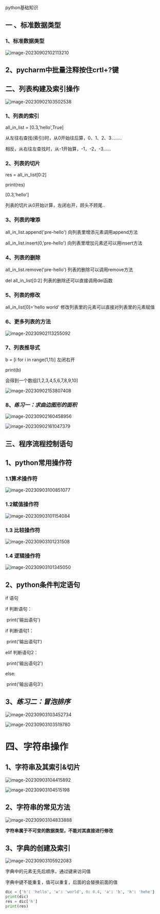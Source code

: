 python基础知识

## 一 、标准数据类型

### 1、标准数据类型

![image-20230902102113210](./python%E5%9F%BA%E7%A1%80%E7%9F%A5%E8%AF%86.assets\image-20230902102113210.png)

## 2、pycharm中批量注释按住crtl+?键

## 二、列表构建及索引操作

![image-20230902103502538](./python%E5%9F%BA%E7%A1%80%E7%9F%A5%E8%AF%86.assets\image-20230902103502538.png)

### 1、列表的索引

all_in_list = [0.3,'hello',True]

从左往右查找(索引)时，从0开始往后算，0、1、2、3........

相反，从右往左查找时，从-1开始算，-1，-2，-3......

### 2、列表的切片

res = all_in_list[0:2]

print(res)

[0.3,'hello']

列表的切片从0开始计算，左闭右开，顾头不顾尾..

### 3、列表的增添

all_in_list.append('pre-hello')  向列表里增添元素调用append方法

all_in_list.insert(0,'pre-hello') 向列表里增加元素还可以用insert方法

### 4、列表的删除

all_in_list.remove('pre-hello')  列表的删除可以调用remove方法

del all_in_list[0:2]   列表的删除还可以直接调用del函数

### 5、列表的修改

all_in_list[0]='hello world'  修改列表里的元素可以直接对列表里的元素赋值

### 6、更多列表的方法

![image-20230902113255092](./python%E5%9F%BA%E7%A1%80%E7%9F%A5%E8%AF%86.assets\image-20230902113255092.png)

### 7、列表推导式

b = [i for i in range(1,11)]  左闭右开

print(b)

会得到一个数组[1,2,3,4,5,6,7,8,9,10]

![image-20230902153807408](./python%E5%9F%BA%E7%A1%80%E7%9F%A5%E8%AF%86.assets\image-20230902153807408.png)

### 8、***练习一：求曲边图形的面积***

![image-20230902160458956](./python%E5%9F%BA%E7%A1%80%E7%9F%A5%E8%AF%86.assets\image-20230902160458956.png)

![image-20230902161047379](./python%E5%9F%BA%E7%A1%80%E7%9F%A5%E8%AF%86.assets\image-20230902161047379.png)

## 三、程序流程控制语句

## 1、python常用操作符

### 1.1算术操作符

![image-20230903100851077](./python%E5%9F%BA%E7%A1%80%E7%9F%A5%E8%AF%86.assets\image-20230903100851077.png)

### 1.2赋值操作符

![image-20230903101154084](./python%E5%9F%BA%E7%A1%80%E7%9F%A5%E8%AF%86.assets\image-20230903101154084.png)

### 1.3 比较操作符

![image-20230903101231508](./python%E5%9F%BA%E7%A1%80%E7%9F%A5%E8%AF%86.assets\image-20230903101231508.png)

### 1.4 逻辑操作符

![image-20230903101345050](./python%E5%9F%BA%E7%A1%80%E7%9F%A5%E8%AF%86.assets\image-20230903101345050.png)

## 2、python条件判定语句

if 语句

if 判断语句：

​    print('输出语句')

if 判断语句1：

​    print('输出语句1')

elif 判断语句2：

​	print('输出语句2')

else:

​	print('输出语句3')

## 3、***练习二：冒泡排序***

![image-20230903103452734](./python%E5%9F%BA%E7%A1%80%E7%9F%A5%E8%AF%86.assets\image-20230903103452734.png)

![image-20230903103519780](./python%E5%9F%BA%E7%A1%80%E7%9F%A5%E8%AF%86.assets\image-20230903103519780.png)

# 四、字符串操作

## 1、字符串及其索引&切片

![image-20230903104415892](./python%E5%9F%BA%E7%A1%80%E7%9F%A5%E8%AF%86.assets\image-20230903104415892.png)

![image-20230903104515198](./python%E5%9F%BA%E7%A1%80%E7%9F%A5%E8%AF%86.assets\image-20230903104515198.png)

## 2、字符串的常见方法

![image-20230903104833888](./python%E5%9F%BA%E7%A1%80%E7%9F%A5%E8%AF%86.assets\image-20230903104833888.png)

**字符串属于不可变的数据类型，不能对其直接进行修改**

## 3、字典的创建及索引

![image-20230903105922083](./python%E5%9F%BA%E7%A1%80%E7%9F%A5%E8%AF%86.assets\image-20230903105922083.png)

字典中的元素无先后顺序，通过键来访问值

字典中键不能重复，值可以重复，后面的会替换前面的值

```python
dic = {'h': 'hello', 'w': 'world', 0: 0.4, 'a': 'b', 'h': 'hehe'}
print(dic)
res = dic['h']
print(res)
```



